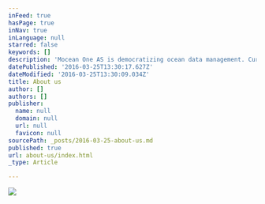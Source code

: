 ```yaml
---
inFeed: true
hasPage: true
inNav: true
inLanguage: null
starred: false
keywords: []
description: 'Mocean One AS is democratizing ocean data management. Currently knowledge about the worlds ocean is accessed by larger companies, organisations and regulators. However information is distributed and therefore it is impossible to act on it in a sustainable manner. Imagine you would have access to all information about the worlds ocean - covering 70% of Planet Earth. Imagine you can use this information to better protect our people affected by climate change and the increase of extreme weather conditions. Imagine you can protect the environment by learning about geological, metrological and ecological mechanisms on land and underwater. Imagine you can efficiently plan, develop and utilise assets from the ocean space by providing needed energy and other resources to the people with a minimal environmental footprint. What would you do?  '
datePublished: '2016-03-25T13:30:17.627Z'
dateModified: '2016-03-25T13:30:09.034Z'
title: About us
author: []
authors: []
publisher:
  name: null
  domain: null
  url: null
  favicon: null
sourcePath: _posts/2016-03-25-about-us.md
published: true
url: about-us/index.html
_type: Article

---
```

![](https://the-grid-user-content.s3-us-west-2.amazonaws.com/7b9bbb6a-ef1c-4bf9-a690-4b8e04b06387.jpg)